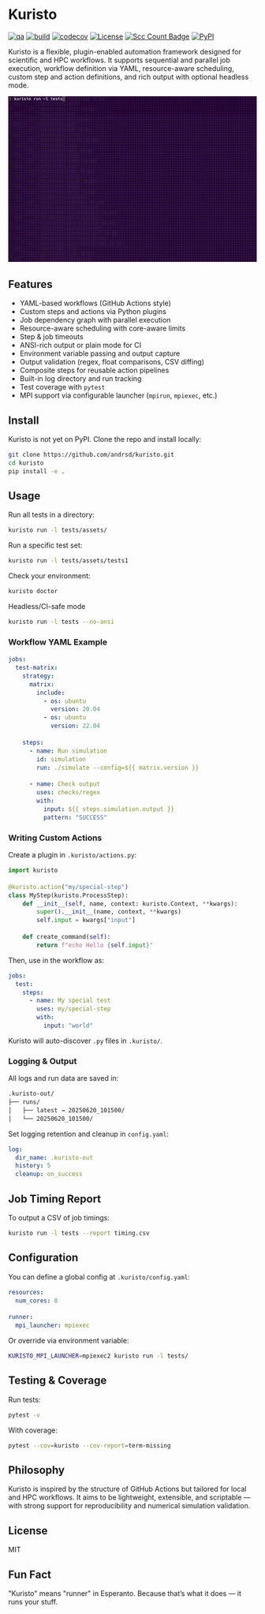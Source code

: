 # Kuristo

[![qa](https://github.com/andrsd/kuristo/actions/workflows/qa.yml/badge.svg)](https://github.com/andrsd/kuristo/actions/workflows/qa.yml)
[![build](https://github.com/andrsd/kuristo/actions/workflows/build.yml/badge.svg)](https://github.com/andrsd/kuristo/actions/workflows/build.yml)
[![codecov](https://codecov.io/gh/andrsd/kuristo/graph/badge.svg?token=2I0297154I)](https://codecov.io/gh/andrsd/kuristo)
[![License](http://img.shields.io/:license-mit-blue.svg)](https://andrsd.mit-license.org/)
[![Scc Count Badge](https://sloc.xyz/github/andrsd/kuristo/)](https://github.com/andrsd/kuristo/)
[![PyPI](https://img.shields.io/pypi/v/kuristo.svg)](https://pypi.org/project/kuristo/)

Kuristo is a flexible, plugin-enabled automation framework designed for scientific and HPC workflows. 
It supports sequential and parallel job execution, workflow definition via YAML, resource-aware scheduling, custom step and action definitions, and rich output with optional headless mode.

![Demo](docs/_static/demo.gif)

## Features

- YAML-based workflows (GitHub Actions style)
- Custom steps and actions via Python plugins
- Job dependency graph with parallel execution
- Resource-aware scheduling with core-aware limits
- Step & job timeouts
- ANSI-rich output or plain mode for CI
- Environment variable passing and output capture
- Output validation (regex, float comparisons, CSV diffing)
- Composite steps for reusable action pipelines
- Built-in log directory and run tracking
- Test coverage with `pytest`
- MPI support via configurable launcher (`mpirun`, `mpiexec`, etc.)

## Install

Kuristo is not yet on PyPI. Clone the repo and install locally:

```bash
git clone https://github.com/andrsd/kuristo.git
cd kuristo
pip install -e .
```

## Usage

Run all tests in a directory:

```bash
kuristo run -l tests/assets/
```

Run a specific test set:

```bash
kuristo run -l tests/assets/tests1
```

Check your environment:

```bash
kuristo doctor
```

Headless/CI-safe mode

```bash
kuristo run -l tests --no-ansi
```

### Workflow YAML Example

```yaml
jobs:
  test-matrix:
    strategy:
      matrix:
        include:
          - os: ubuntu
            version: 20.04
          - os: ubuntu
            version: 22.04

    steps:
      - name: Run simulation
        id: simulation
        run: ./simulate --config=${{ matrix.version }}

      - name: Check output
        uses: checks/regex
        with:
          input: ${{ steps.simulation.output }}
          pattern: "SUCCESS"
```

### Writing Custom Actions

Create a plugin in `.kuristo/actions.py`:

```python
import kuristo

@kuristo.action("my/special-step")
class MyStep(kuristo.ProcessStep):
    def __init__(self, name, context: kuristo.Context, **kwargs):
        super().__init__(name, context, **kwargs)
        self.input = kwargs["input"]

    def create_command(self):
        return f"echo Hello {self.input}"
```

Then, use in the workflow as:

```yaml
jobs:
  test:
    steps:
      - name: My special test
        uses: my/special-step
        with:
          input: "world"
```

Kuristo will auto-discover `.py` files in `.kuristo/`.

### Logging & Output

All logs and run data are saved in:

```bash
.kuristo-out/
├── runs/
│   ├── latest → 20250620_101500/
│   └── 20250620_101500/
```

Set logging retention and cleanup in `config.yaml`:

```yaml
log:
  dir_name: .kuristo-out
  history: 5
  cleanup: on_success
```

## Job Timing Report

To output a CSV of job timings:

```bash
kuristo run -l tests --report timing.csv
```

## Configuration

You can define a global config at `.kuristo/config.yaml`:

```yaml
resources:
  num_cores: 8

runner:
  mpi_launcher: mpiexec
```

Or override via environment variable:

```bash
KURISTO_MPI_LAUNCHER=mpiexec2 kuristo run -l tests/
```

## Testing & Coverage

Run tests:

```bash
pytest -v
```

With coverage:

```bash
pytest --cov=kuristo --cov-report=term-missing
```

## Philosophy

Kuristo is inspired by the structure of GitHub Actions but tailored for local and HPC workflows.
It aims to be lightweight, extensible, and scriptable — with strong support for reproducibility and numerical simulation validation.

## License

MIT

## Fun Fact

"Kuristo" means "runner" in Esperanto. Because that’s what it does — it runs your stuff.
